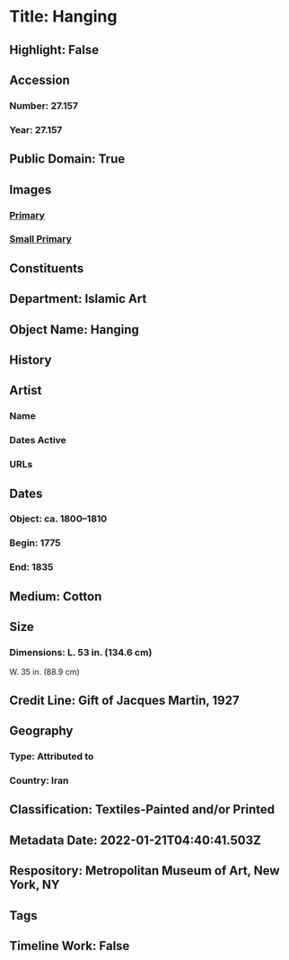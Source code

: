 # Title: Hanging
## Highlight: False
## Accession
### Number: 27.157
### Year: 27.157
## Public Domain: True
## Images
### [Primary](https://images.metmuseum.org/CRDImages/is/original/68860.jpg)
### [Small Primary](https://images.metmuseum.org/CRDImages/is/web-large/68860.jpg)
## Constituents
## Department: Islamic Art
## Object Name: Hanging
## History
## Artist
### Name
### Dates Active
### URLs
## Dates
### Object: ca. 1800–1810
### Begin: 1775
### End: 1835
## Medium: Cotton
## Size
### Dimensions: L. 53 in. (134.6 cm)
W. 35 in. (88.9 cm)
## Credit Line: Gift of Jacques Martin, 1927
## Geography
### Type: Attributed to
### Country: Iran
## Classification: Textiles-Painted and/or Printed
## Metadata Date: 2022-01-21T04:40:41.503Z
## Respository: Metropolitan Museum of Art, New York, NY
## Tags
## Timeline Work: False